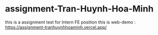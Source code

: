 # assignment-Tran-Huynh-Hoa-Minh
this is a assignment test for Intern FE position
this is web-demo :
https://assignment-tranhuynhhoaminh.vercel.app/
